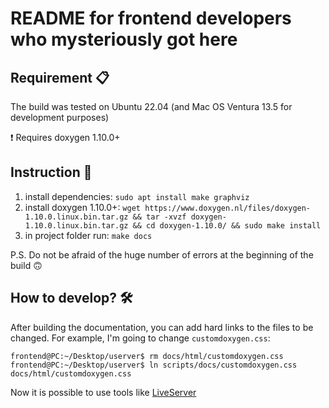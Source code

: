 # README for frontend developers who mysteriously got here

## Requirement 📋

The build was tested on Ubuntu 22.04 (and Mac OS Ventura 13.5 for development purposes)

❗️ Requires doxygen 1.10.0+

## Instruction 🧾

1. install dependencies: `sudo apt install make graphviz`
2. install doxygen 1.10.0+: `wget https://www.doxygen.nl/files/doxygen-1.10.0.linux.bin.tar.gz && tar -xvzf doxygen-1.10.0.linux.bin.tar.gz && cd doxygen-1.10.0/ && sudo make install`
3. in project folder run: `make docs`

P.S. Do not be afraid of the huge number of errors at the beginning of the build 🙃

## How to develop? 🛠️

After building the documentation, you can add hard links to the files to be changed. For example, I'm going to change `customdoxygen.css`:

```
frontend@PC:~/Desktop/userver$ rm docs/html/customdoxygen.css
frontend@PC:~/Desktop/userver$ ln scripts/docs/customdoxygen.css docs/html/customdoxygen.css
```

Now it is possible to use tools like [LiveServer](https://marketplace.visualstudio.com/items?itemName=ritwickdey.LiveServer)
